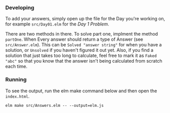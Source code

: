 ### Developing

To add your answers, simply open up the file for the Day you're working on, for example
`src/Day01.elm` for the *Day 1 Problem*.

There are two methods in there. To solve part one, implment the method `partOne`. When Every answer
should return a type of Answer (see `src/Answer.elm`). This can be `Solved "answer string"` for when
you have a solution, or `Unsolved` if you haven't figured it out yet. Also, if you find a solution
that just takes too long to calculate, feel free to mark it as `Faked "abc"` so that you know that
the answer isn't being calculated from scratch each time.

### Running

To see the output, run the elm make command below and then open the `index.html`.

```
elm make src/Answers.elm -- --output=elm.js
```
